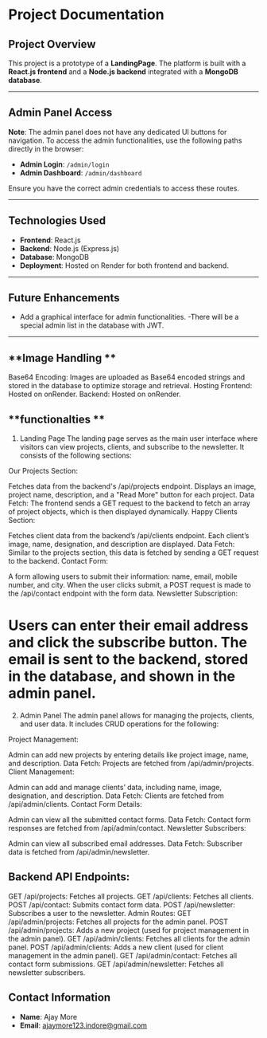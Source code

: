 # Project Documentation

## **Project Overview**

This project is a prototype of a  **LandingPage**. The platform is built with a **React.js frontend** and a **Node.js backend** integrated with a **MongoDB database**.


---

## **Admin Panel Access**

**Note**: The admin panel does not have any dedicated UI buttons for navigation. To access the admin functionalities, use the following paths directly in the browser:

- **Admin Login**: `/admin/login`
- **Admin Dashboard**: `/admin/dashboard`

Ensure you have the correct admin credentials to access these routes.

---

## **Technologies Used**

- **Frontend**: React.js
- **Backend**: Node.js (Express.js)
- **Database**: MongoDB
- **Deployment**: Hosted on Render for both frontend and backend.

---



## **Future Enhancements**

- Add a graphical interface for admin functionalities.
-There will be a special admin list in the database with JWT.

---
## **Image Handling **
Base64 Encoding: Images are uploaded as Base64 encoded strings and stored in the database to optimize storage and retrieval.
Hosting
Frontend: Hosted on onRender.
Backend: Hosted on onRender.



## **functionalties **
1. Landing Page
The landing page serves as the main user interface where visitors can view projects, clients, and subscribe to the newsletter. It consists of the following sections:

Our Projects Section:

Fetches data from the backend's /api/projects endpoint.
Displays an image, project name, description, and a "Read More" button for each project.
Data Fetch: The frontend sends a GET request to the backend to fetch an array of project objects, which is then displayed dynamically.
Happy Clients Section:

Fetches client data from the backend’s /api/clients endpoint.
Each client’s image, name, designation, and description are displayed.
Data Fetch: Similar to the projects section, this data is fetched by sending a GET request to the backend.
Contact Form:

A form allowing users to submit their information: name, email, mobile number, and city.
When the user clicks submit, a POST request is made to the /api/contact endpoint with the form data.
Newsletter Subscription:

Users can enter their email address and click the subscribe button.
The email is sent to the backend, stored in the database, and shown in the admin panel.
================================================================
2. Admin Panel
The admin panel allows for managing the projects, clients, and user data. It includes CRUD operations for the following:

Project Management:

Admin can add new projects by entering details like project image, name, and description.
Data Fetch: Projects are fetched from /api/admin/projects.
Client Management:

Admin can add and manage clients’ data, including name, image, designation, and description.
Data Fetch: Clients are fetched from /api/admin/clients.
Contact Form Details:

Admin can view all the submitted contact forms.
Data Fetch: Contact form responses are fetched from /api/admin/contact.
Newsletter Subscribers:

Admin can view all subscribed email addresses.
Data Fetch: Subscriber data is fetched from /api/admin/newsletter.


## **Backend API Endpoints:**

GET /api/projects: Fetches all projects.
GET /api/clients: Fetches all clients.
POST /api/contact: Submits contact form data.
POST /api/newsletter: Subscribes a user to the newsletter.
Admin Routes:
GET /api/admin/projects: Fetches all projects for the admin panel.
POST /api/admin/projects: Adds a new project (used for project management in the admin panel).
GET /api/admin/clients: Fetches all clients for the admin panel.
POST /api/admin/clients: Adds a new client (used for client management in the admin panel).
GET /api/admin/contact: Fetches all contact form submissions.
GET /api/admin/newsletter: Fetches all newsletter subscribers.

## **Contact Information**

- **Name**: Ajay More
- **Email**: [ajaymore123.indore@gmail.com](mailto\:ajaymore123.indore@gmail.com)

